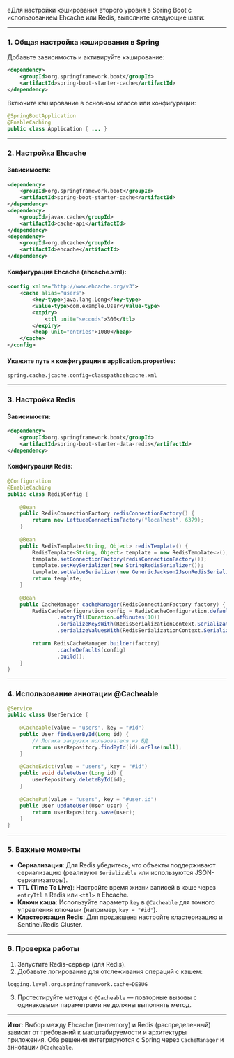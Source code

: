 eДля настройки кэширования второго уровня в Spring Boot с использованием Ehcache или Redis, выполните следующие шаги:

---

### **1. Общая настройка кэширования в Spring**
Добавьте зависимость и активируйте кэширование:
```xml
<dependency>
    <groupId>org.springframework.boot</groupId>
    <artifactId>spring-boot-starter-cache</artifactId>
</dependency>
```

Включите кэширование в основном классе или конфигурации:
```java
@SpringBootApplication
@EnableCaching
public class Application { ... }
```

---

### **2. Настройка Ehcache**
#### Зависимости:
```xml
<dependency>
    <groupId>org.springframework.boot</groupId>
    <artifactId>spring-boot-starter-cache</artifactId>
</dependency>
<dependency>
    <groupId>javax.cache</groupId>
    <artifactId>cache-api</artifactId>
</dependency>
<dependency>
    <groupId>org.ehcache</groupId>
    <artifactId>ehcache</artifactId>
</dependency>
```

#### Конфигурация Ehcache (ehcache.xml):
```xml
<config xmlns="http://www.ehcache.org/v3">
    <cache alias="users">
        <key-type>java.lang.Long</key-type>
        <value-type>com.example.User</value-type>
        <expiry>
            <ttl unit="seconds">300</ttl>
        </expiry>
        <heap unit="entries">1000</heap>
    </cache>
</config>
```

#### Укажите путь к конфигурации в application.properties:
```properties
spring.cache.jcache.config=classpath:ehcache.xml
```

---

### **3. Настройка Redis**
#### Зависимости:
```xml
<dependency>
    <groupId>org.springframework.boot</groupId>
    <artifactId>spring-boot-starter-data-redis</artifactId>
</dependency>
```

#### Конфигурация Redis:
```java
@Configuration
@EnableCaching
public class RedisConfig {
    
    @Bean
    public RedisConnectionFactory redisConnectionFactory() {
        return new LettuceConnectionFactory("localhost", 6379);
    }
    
    @Bean
    public RedisTemplate<String, Object> redisTemplate() {
        RedisTemplate<String, Object> template = new RedisTemplate<>();
        template.setConnectionFactory(redisConnectionFactory());
        template.setKeySerializer(new StringRedisSerializer());
        template.setValueSerializer(new GenericJackson2JsonRedisSerializer());
        return template;
    }
    
    @Bean
    public CacheManager cacheManager(RedisConnectionFactory factory) {
        RedisCacheConfiguration config = RedisCacheConfiguration.defaultCacheConfig()
                .entryTtl(Duration.ofMinutes(10))
                .serializeKeysWith(RedisSerializationContext.SerializationPair.fromSerializer(new StringRedisSerializer()))
                .serializeValuesWith(RedisSerializationContext.SerializationPair.fromSerializer(new GenericJackson2JsonRedisSerializer()));
        
        return RedisCacheManager.builder(factory)
                .cacheDefaults(config)
                .build();
    }
}
```

---

### **4. Использование аннотации @Cacheable**
```java
@Service
public class UserService {
    
    @Cacheable(value = "users", key = "#id")
    public User findUserById(Long id) {
        // Логика загрузки пользователя из БД
        return userRepository.findById(id).orElse(null);
    }
    
    @CacheEvict(value = "users", key = "#id")
    public void deleteUser(Long id) {
        userRepository.deleteById(id);
    }
    
    @CachePut(value = "users", key = "#user.id")
    public User updateUser(User user) {
        return userRepository.save(user);
    }
}
```

---

### **5. Важные моменты**
- **Сериализация**: Для Redis убедитесь, что объекты поддерживают сериализацию (реализуют `Serializable` или используются JSON-сериализаторы).
- **TTL (Time To Live)**: Настройте время жизни записей в кэше через `entryTtl` в Redis или `<ttl>` в Ehcache.
- **Ключи кэша**: Используйте параметр `key` в `@Cacheable` для точного управления ключами (например, `key = "#id"`).
- **Кластеризация Redis**: Для продакшена настройте кластеризацию и Sentinel/Redis Cluster.

---

### **6. Проверка работы**
1. Запустите Redis-сервер (для Redis).
2. Добавьте логирование для отслеживания операций с кэшем:
```properties
logging.level.org.springframework.cache=DEBUG
```
3. Протестируйте методы с `@Cacheable` — повторные вызовы с одинаковыми параметрами не должны выполнять метод.

---

**Итог**: Выбор между Ehcache (in-memory) и Redis (распределенный) зависит от требований к масштабируемости и архитектуры приложения. Оба решения интегрируются с Spring через `CacheManager` и аннотации `@Cacheable`.